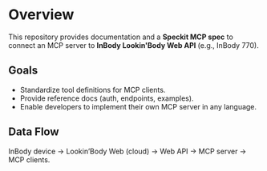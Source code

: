 # Overview

This repository provides documentation and a **Speckit MCP spec** to connect an MCP server to **InBody Lookin'Body Web API** (e.g., InBody 770).

## Goals
- Standardize tool definitions for MCP clients.
- Provide reference docs (auth, endpoints, examples).
- Enable developers to implement their own MCP server in any language.

## Data Flow
InBody device → Lookin’Body Web (cloud) → Web API → MCP server → MCP clients.
